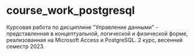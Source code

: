 # course_work_postgresql
Курсовая работа по дисциплине "Управление данными" - представленная в концептуальной, логической и физической форме, реализованная на Microsoft Access и PostgreSQL.
2 курс, весенний семестр 2023.

